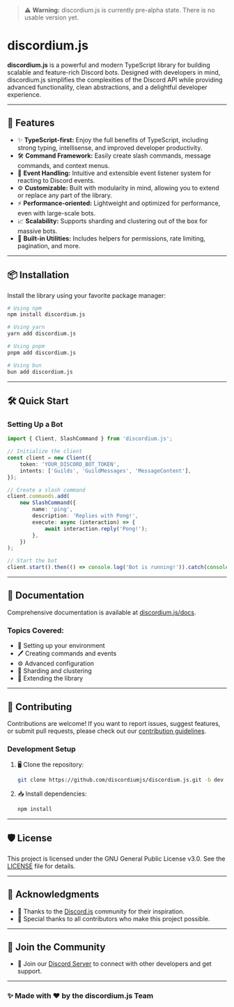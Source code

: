 > ⚠️ **Warning:** discordium.js is currently pre-alpha state. There is no usable version yet.

# discordium.js

**discordium.js** is a powerful and modern TypeScript library for building scalable and feature-rich Discord bots. Designed with developers in mind, discordium.js simplifies the complexities of the Discord API while providing advanced functionality, clean abstractions, and a delightful developer experience.

---

## 🚀 Features

- ✨ **TypeScript-first:** Enjoy the full benefits of TypeScript, including strong typing, intellisense, and improved developer productivity.
- 🛠️ **Command Framework:** Easily create slash commands, message commands, and context menus.
- 🎯 **Event Handling:** Intuitive and extensible event listener system for reacting to Discord events.
- ⚙️ **Customizable:** Built with modularity in mind, allowing you to extend or replace any part of the library.
- ⚡ **Performance-oriented:** Lightweight and optimized for performance, even with large-scale bots.
- 📈 **Scalability:** Supports sharding and clustering out of the box for massive bots.
- 🧰 **Built-in Utilities:** Includes helpers for permissions, rate limiting, pagination, and more.

---

## 📦 Installation

Install the library using your favorite package manager:

```bash
# Using npm
npm install discordium.js

# Using yarn
yarn add discordium.js

# Using pnpm
pnpm add discordium.js

# Using bun
bun add discordium.js
```

---

## 🛠️ Quick Start

### Setting Up a Bot

```typescript
import { Client, SlashCommand } from 'discordium.js';

// Initialize the client
const client = new Client({
    token: 'YOUR_DISCORD_BOT_TOKEN',
    intents: ['Guilds', 'GuildMessages', 'MessageContent'],
});

// Create a slash command
client.commands.add(
    new SlashCommand({
        name: 'ping',
        description: 'Replies with Pong!',
        execute: async (interaction) => {
            await interaction.reply('Pong!');
        },
    })
);

// Start the bot
client.start().then(() => console.log('Bot is running!')).catch(console.error);
```

---

## 📖 Documentation

Comprehensive documentation is available at [discordium.js/docs](https://example.com/docs).

### Topics Covered:
- 📂 Setting up your environment
- 🖊️ Creating commands and events
- ⚙️ Advanced configuration
- 🧩 Sharding and clustering
- 🔧 Extending the library

---

## 🤝 Contributing

Contributions are welcome! If you want to report issues, suggest features, or submit pull requests, please check out our [contribution guidelines](https://example.com/contributing).

### Development Setup

1. 🖥️ Clone the repository:
   ```bash
   git clone https://github.com/discordiumjs/discordium.js.git -b dev
   ```

2. 📥 Install dependencies:
   ```bash
   npm install
   ```

---

## 🛡️ License

This project is licensed under the GNU General Public License v3.0. See the [LICENSE](./LICENSE) file for details.

---

## 🌟 Acknowledgments

- 🙏 Thanks to the [Discord.js](https://discord.js.org) community for their inspiration.
- 💖 Special thanks to all contributors who make this project possible.

---

## 💬 Join the Community

- 💬 Join our [Discord Server](https://discord.gg/example) to connect with other developers and get support.

---

### ✨ Made with ❤️ by the discordium.js Team